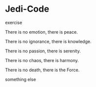 # Jedi-Code
exercise

There is no emotion, there is peace.

There is no ignorance, there is knowledge.

There is no passion, there is serenity.

There is no chaos, there is harmony.

There is no death, there is the Force.

something else
